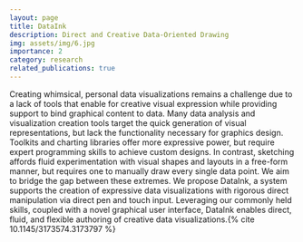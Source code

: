 ```yaml
---
layout: page
title: DataInk
description: Direct and Creative Data-Oriented Drawing
img: assets/img/6.jpg
importance: 2
category: research
related_publications: true
---
```


Creating whimsical, personal data visualizations remains a challenge due to a lack of tools that enable for creative visual expression while providing support to bind graphical content to data. Many data analysis and visualization creation tools target the quick generation of visual representations, but lack the functionality necessary for graphics design. Toolkits and charting libraries offer more expressive power, but require expert programming skills to achieve custom designs. In contrast, sketching affords fluid experimentation with visual shapes and layouts in a free-form manner, but requires one to manually draw every single data point. We aim to bridge the gap between these extremes. We propose DataInk, a system supports the creation of expressive data visualizations with rigorous direct manipulation via direct pen and touch input. Leveraging our commonly held skills, coupled with a novel graphical user interface, DataInk  enables direct, fluid, and flexible authoring of creative data visualizations.{% cite 10.1145/3173574.3173797 %}
